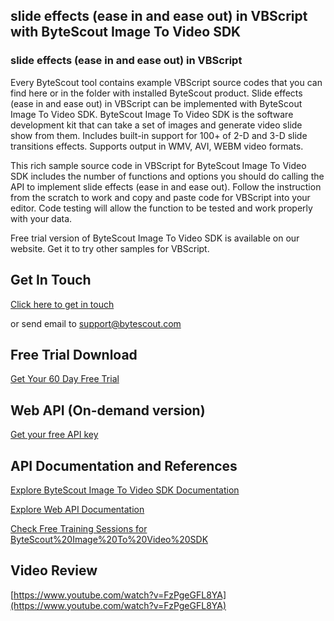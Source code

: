 ## slide effects (ease in and ease out) in VBScript with ByteScout Image To Video SDK

### slide effects (ease in and ease out) in VBScript

Every ByteScout tool contains example VBScript source codes that you can find here or in the folder with installed ByteScout product. Slide effects (ease in and ease out) in VBScript can be implemented with ByteScout Image To Video SDK. ByteScout Image To Video SDK is the software development kit that can take a set of images and generate video slide show from them. Includes built-in support for 100+ of 2-D and 3-D slide transitions effects. Supports output in WMV, AVI, WEBM video formats.

This rich sample source code in VBScript for ByteScout Image To Video SDK includes the number of functions and options you should do calling the API to implement slide effects (ease in and ease out). Follow the instruction from the scratch to work and copy and paste code for VBScript into your editor. Code testing will allow the function to be tested and work properly with your data.

Free trial version of ByteScout Image To Video SDK is available on our website. Get it to try other samples for VBScript.

## Get In Touch

[Click here to get in touch](https://bytescout.zendesk.com/hc/en-us/requests/new?subject=ByteScout%20Image%20To%20Video%20SDK%20Question)

or send email to [support@bytescout.com](mailto:support@bytescout.com?subject=ByteScout%20Image%20To%20Video%20SDK%20Question) 

## Free Trial Download

[Get Your 60 Day Free Trial](https://bytescout.com/download/web-installer?utm_source=github-readme)

## Web API (On-demand version)

[Get your free API key](https://pdf.co/documentation/api?utm_source=github-readme)

## API Documentation and References

[Explore ByteScout Image To Video SDK Documentation](https://bytescout.com/documentation/index.html?utm_source=github-readme)

[Explore Web API Documentation](https://pdf.co/documentation/api?utm_source=github-readme)

[Check Free Training Sessions for ByteScout%20Image%20To%20Video%20SDK](https://academy.bytescout.com/)

## Video Review

[https://www.youtube.com/watch?v=FzPgeGFL8YA](https://www.youtube.com/watch?v=FzPgeGFL8YA)